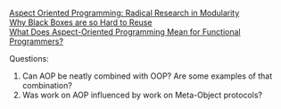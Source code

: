 [Aspect Oriented Programming: Radical Research in Modularity](https://www.youtube.com/watch?v=40Q16Ix-src)  
[Why Black Boxes are so Hard to Reuse](https://www.youtube.com/watch?v=5l2wMgm7ZOk)  
[What Does Aspect-Oriented Programming Mean for Functional Programmers?](https://www.cs.ox.ac.uk/files/2282/wgp14-wang.pdf)  

Questions:  
1. Can AOP be neatly combined with OOP? Are some examples of that combination?  
2. Was work on AOP influenced by work on Meta-Object protocols?
